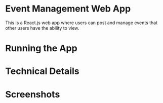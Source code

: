 # Event Management Web App 

This is a React.js web app where users can post and manage events that other users have the ability to view.

# Running the App


# Technical Details


# Screenshots


